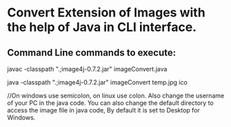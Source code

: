 # Convert Extension of Images with the help of Java in CLI interface.## Command Line commands to execute:javac -classpath ".;image4j-0.7.2.jar" imageConvert.javajava -classpath ".;image4j-0.7.2.jar" imageConvert temp.jpg ico//On windows use semicolon, on linux use colon. Also change the username of your PC in the java code. You can also change the default directory to access the image file in java code, By default it is set to Desktop for Windows.